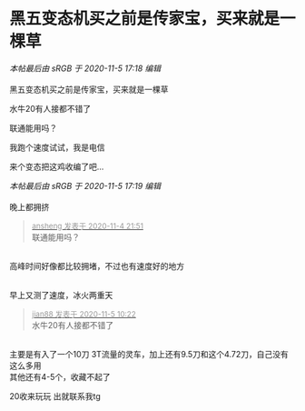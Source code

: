 # 黑五变态机买之前是传家宝，买来就是一棵草


<i class="pstatus"> 本帖最后由 sRGB 于 2020-11-5 17:18 编辑 </i><br />
<br />
黑五变态机买之前是传家宝，买来就是一棵草

水牛20有人接都不错了<img src="static/image/smiley/default/lol.gif" smilieid="12" border="0" alt="" />

联通能用吗？

我跑个速度试试，我是电信

来个变态把这鸡收编了吧... 

<i class="pstatus"> 本帖最后由 sRGB 于 2020-11-5 17:19 编辑 </i><br />
<br />
晚上都拥挤

<div class="quote"><blockquote><font size="2"><a href="https://www.hostloc.com/forum.php?mod=redirect&amp;goto=findpost&amp;pid=9403801&amp;ptid=762523" target="_blank"><font color="#999999">ansheng 发表于 2020-11-4 21:51</font></a></font><br />
联通能用吗？</blockquote></div><br />
高峰时间好像都比较拥堵，不过也有速度好的地方

<img id="aimg_T3iZi" onclick="zoom(this, this.src, 0, 0, 0)" class="zoom" src="https://i.loli.net/2020/11/05/fENp7KJlXi2rRYP.png" onmouseover="img_onmouseoverfunc(this)" onload="thumbImg(this)" border="0" alt="" /><br />
<br />
早上又测了速度，冰火两重天

<div class="quote"><blockquote><font size="2"><a href="https://www.hostloc.com/forum.php?mod=redirect&amp;goto=findpost&amp;pid=9405333&amp;ptid=762523" target="_blank"><font color="#999999">jian88 发表于 2020-11-5 10:22</font></a></font><br />
水牛20有人接都不错了</blockquote></div><br />
主要是有入了一个10刀 3T流量的灵车，加上还有9.5刀和这个4.72刀，自己没有这么多用<br />
其他还有4-5个，收藏不起了

20收来玩玩 出就联系我tg
